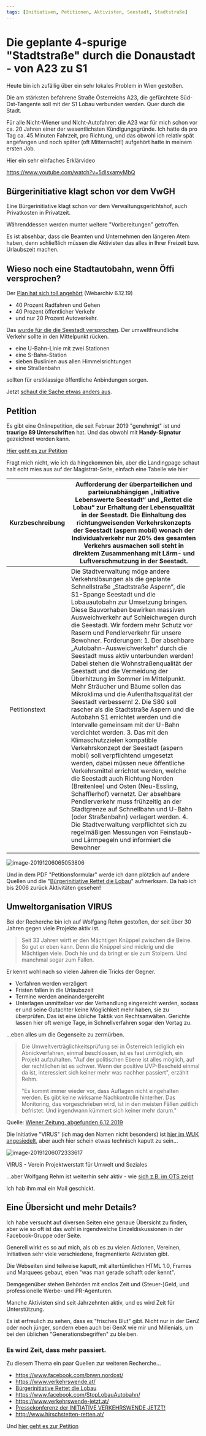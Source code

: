 ```yaml
---
tags: [Initiativen, Petitionen, Aktivisten, Seestadt, Stadtstraße]
---
```




# Die geplante 4-spurige "Stadtstraße" durch die Donaustadt - von A23 zu S1

Heute bin ich zufällig über ein sehr lokales Problem in Wien gestoßen.

Die am stärksten befahrene Straße Österreichs A23, die gefürchtete Süd-Ost-Tangente soll mit der S1 Lobau verbunden werden. Quer durch die Stadt.

Für alle Nicht-Wiener und Nicht-Autofahrer: die A23 war für mich schon vor ca. 20 Jahren einer der wesentlichsten Kündigungsgründe. Ich hatte da pro Tag ca. 45 Minuten Fahrzeit, pro Richtung, und das obwohl ich relativ spät angefangen und noch später (oft Mitternacht!) aufgehört hatte in meinem ersten Job.

Hier ein sehr einfaches Erklärvideo

https://www.youtube.com/watch?v=5dIsxamyMbQ

## Bürgerinitiative klagt schon vor dem VwGH

Eine Bürgerinitiative klagt schon vor dem Verwaltungsgerichtshof, auch Privatkosten in Privatzeit.

Währenddessen werden munter weitere "Vorbereitungen" getroffen.

Es ist absehbar, dass die Beamten und Unternehmen den längeren Atem haben, denn schließlich müssen die Aktivisten das alles in Ihrer Freizeit bzw. Urlaubszeit machen.



## Wieso noch eine Stadtautobahn, wenn Öffi versprochen?

Der [Plan hat sich toll angehört](https://web.archive.org/web/20191206063849/https://www.wien.gv.at/stadtentwicklung/projekte/aspern-seestadt/verkehr/mobilitaet.html) (Webarchiv 6.12.19)

* 40 Prozent Radfahren und Gehen
* 40 Prozent öffentlicher Verkehr 
* und nur 20 Prozent Autoverkehr. 

Das [wurde für die die Seestadt versprochen](https://www.wien.gv.at/stadtentwicklung/projekte/aspern-seestadt/verkehr/mobilitaet.html). Der umweltfreundliche Verkehr sollte in den Mittelpunkt rücken.

* eine U-Bahn-Linie mit zwei Stationen
* eine S-Bahn-Station
* sieben Buslinien aus allen Himmelsrichtungen 
* eine Straßenbahn 

sollten für erstklassige öffentliche Anbindungen sorgen. 

Jetzt [schaut die Sache etwas anders aus](https://www.wien.gv.at/verkehr/strassen/planen/grossprojekte/stadtstrasse-aspern/projekt.html).

## Petition

Es gibt eine Onlinepetition, die seit Februar 2019 "genehmigt" ist und **traurige 89 Unterschriften** hat. Und das obwohl mit **Handy-Signatur** gezeichnet werden kann.

[Hier geht es zur Petition](https://www.wien.gv.at/petition/online/PetitionDetail.aspx?PetID=964cf68a629b4a37a06aeba09c367a4a&fbclid=IwAR2JMt7yWxrIhh6TfHUOvIs3xH5gDvaF-avGf6smQSYKf2mc9b7orjwgApI)

Fragt mich nicht, wie ich da hingekommen bin, aber die Landingpage schaut halt echt mies aus auf der Magistrat-Seite, einfach eine Tabelle wie hier

| Kurzbeschreibung | Aufforderung der überparteilichen und parteiunabhängigen „Initiative Lebenswerte Seestadt“ und „Rettet die Lobau“ zur Erhaltung der Lebensqualität in der Seestadt. Die Einhaltung des richtungweisenden Verkehrskonzepts der Seestadt (aspern mobil) wonach der Individualverkehr nur 20% des gesamten Verkehrs ausmachen soll steht in direktem Zusammenhang mit Lärm- und Luftverschmutzung in der Seestadt. |
| ---------------- | ------------------------------------------------------------ |
| Petitionstext    | Die Stadtverwaltung möge andere Verkehrslösungen als die geplante Schnellstraße „Stadtstraße Aspern“, die S1-Spange Seestadt und die Lobauautobahn zur Umsetzung bringen. Diese Bauvorhaben bewirken massiven Ausweichverkehr auf Schleichwegen durch die Seestadt. Wir fordern mehr Schutz vor Rasern und Pendlerverkehr für unsere Bewohner. Forderungen: 1. Der absehbare „Autobahn-Ausweichverkehr“ durch die Seestadt muss aktiv unterbunden werden! Dabei stehen die Wohnstraßenqualität der Seestadt und die Vermeidung der Überhitzung im Sommer im Mittelpunkt. Mehr Sträucher und Bäume sollen das Mikroklima und die Aufenthaltsqualität der Seestadt verbessern! 2. Die S80 soll rascher als die Stadtstraße Aspern und die Autobahn S1 errichtet werden und die Intervalle gemeinsam mit der U-Bahn verdichtet werden. 3. Das mit den Klimaschutzzielen kompatible Verkehrskonzept der Seestadt (aspern mobil) soll verpflichtend umgesetzt werden, dabei müssen neue öffentliche Verkehrsmittel errichtet werden, welche die Seestadt auch Richtung Norden (Breitenlee) und Osten (Neu-Essling, Schafflerhof) vernetzt. Der absehbare Pendlerverkehr muss frühzeitig an der Stadtgrenze auf Schnellbahn und U-Bahn (oder Straßenbahn) verlagert werden. 4. Die Stadtverwaltung verpflichtet sich zu regelmäßigen Messungen von Feinstaub- und Lärmpegeln und informiert die Bewohner |

![image-20191206065053806](seestadt-stadtstrasse.assets/image-20191206065053806.png)

Und in dem PDF "Petitionsformular" werde ich dann plötzlich auf andere Quellen und die "[Bürgerinitiative Rettet die Lobau](https://www.lobau.org/)" aufmerksam. Da hab ich bis 2006 zurück Aktivitäten gesehen!



## Umweltorganisation VIRUS

Bei der Recherche bin ich auf Wolfgang Rehm gestoßen, der seit über 30 Jahren gegen viele Projekte aktiv ist.

> Seit 33 Jahren wirft er den Mächtigen Knüppel zwischen die Beine. So gut er eben kann. Denn die Knüppel sind mickrig und die Mächtigen viele. Doch hie und da bringt er sie zum Stolpern. Und manchmal sogar zum Fallen.

Er kennt wohl nach so vielen Jahren die Tricks der Gegner. 

* Verfahren werden verzögert 
* Fristen fallen in die Urlaubszeit
* Termine werden aneinandergereiht 
* Unterlagen unmittelbar vor der Verhandlung eingereicht werden, sodass er und seine Gutachter keine Möglichkeit mehr haben, sie zu überprüfen. Das ist eine übliche Taktik von Rechtsanwälten. Gerichte lassen hier oft wenige Tage, in Schnellverfahren sogar den Vortag zu.

...eben alles um die Gegenseite zu zermürben.

> Die Umweltverträglichkeitsprüfung sei in Österreich lediglich ein Abnickverfahren, einmal beschlossen, ist es fast unmöglich, ein Projekt aufzuhalten. "Auf der politischen Ebene ist alles möglich, auf der rechtlichen ist es schwer. Wenn der positive UVP-Bescheid einmal da ist, interessiert sich keiner mehr was nachher passiert", erzählt Rehm. 
>
> "Es kommt immer wieder vor, dass Auflagen nicht eingehalten werden. Es gibt keine wirksame Nachkontrolle hinterher. Das Monitoring, das vorgeschrieben wird, ist in den meisten Fällen zeitlich befristet. Und irgendwann kümmert sich keiner mehr darum."

Quelle: [Wiener Zeitung, abgefunden 6.12.2019](https://web.archive.org/web/20191206060537/https://www.wienerzeitung.at/nachrichten/politik/wien/928296-Es-hat-noch-keiner-versucht-mich-umzulegen.html)

Die Initiative "VIRUS" (ich mag den Namen nicht besonders) ist [hier im WUK angesiedelt](https://www.wuk.at/virus/), aber auch hier schein etwas technisch kaputt zu sein... 

![image-20191206072333617](seestadt-stadtstrasse.assets/image-20191206072333617.png)

VIRUS - Verein Projektwerstatt für Umwelt und Soziales

...aber Wolfgang Rehm ist weiterhin sehr aktiv - wie [sich z.B. im OTS zeigt](https://www.ots.at/pressemappe/1444/virus-wuk-umweltbureau)

Ich hab ihm mal ein Mail geschickt.



## Eine Übersicht und mehr Details?

Ich habe versucht auf diversen Seiten eine genaue Übersicht zu finden, aber wie so oft ist das wohl in irgendwelche Einzeldiskussionen in der Facebook-Gruppe oder Seite. 

Generell wirkt es so auf mich, als ob es zu vielen Aktionen, Vereinen, Initiativen sehr viele verschiedene, fragmentierte Aktivisten gibt. 

Die Webseiten sind teilweise kaputt, mit altertümlichen HTML 1.0, Frames und Marquees gebaut, eben "was man gerade schafft oder kennt". 

Demgegenüber stehen Behörden mit endlos Zeit und (Steuer-)Geld, und professionelle Werbe- und PR-Agenturen.

Manche Aktivisten sind seit Jahrzehnten aktiv, und es wird Zeit für Unterstützung.

Es ist erfreulich zu sehen, dass es "frisches Blut" gibt. Nicht nur in der GenZ oder noch jünger, sondern eben auch bei GenX wie mir und Millenials, um bei den üblichen "Generationsbegriffen" zu bleiben.



### Es wird Zeit, dass mehr passiert.

Zu diesem Thema ein paar Quellen zur weiteren Recherche...

- https://www.facebook.com/bnwn.nordost/
- https://www.verkehrswende.at/
- [Bürgerinitiative Rettet die Lobau](https://www.lobau.org/)
- https://www.facebook.com/StopLobauAutobahn/
- https://www.verkehrswende-jetzt.at/
- [Pressekonferenz der INITIATIVE VERKEHRSWENDE JETZT!](https://cba.fro.at/425599) 
- http://www.hirschstetten-retten.at/



Und [hier geht es zur Petition](https://www.wien.gv.at/petition/online/PetitionDetail.aspx?PetID=964cf68a629b4a37a06aeba09c367a4a&fbclid=IwAR2JMt7yWxrIhh6TfHUOvIs3xH5gDvaF-avGf6smQSYKf2mc9b7orjwgApI)

